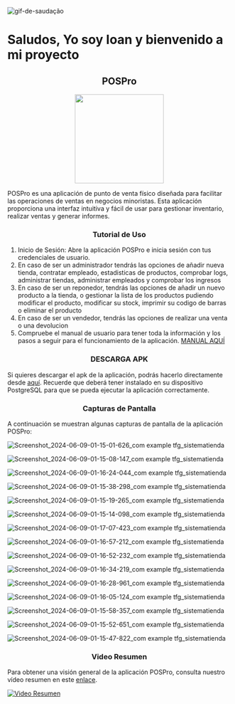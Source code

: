 ![gif-de-saudação](https://github.com/Imbota12/TFG/assets/71496093/81a71eaf-337f-43b4-8554-4a8d429d9d51)

<h1 align="left"> Saludos, Yo soy Ioan y bienvenido a mi proyecto </h1>



<h2 align="center"> POSPro </h2>



<div align="center">
    <img src="https://github.com/Imbota12/TFG/assets/71496093/87840302-baf5-494b-8dbb-c8aeed173161" width="200">
</div>





POSPro es una aplicación de punto de venta físico diseñada para facilitar las operaciones de ventas en negocios minoristas. Esta aplicación proporciona una interfaz intuitiva y fácil de usar para gestionar inventario, realizar ventas y generar informes.


<h3 align="center">Tutorial de Uso</h3>

1. Inicio de Sesión: Abre la aplicación POSPro e inicia sesión con tus credenciales de usuario.
2. En caso de ser un administrador tendrás las opciones de añadir nueva tienda, contratar empleado, estadisticas de productos, comprobar logs, administrar tiendas, administrar empleados y comprobar los ingresos
3. En caso de ser un reponedor, tendrás las opciones de añadir un nuevo producto a la tienda, o gestionar la lista de los productos pudiendo modificar el producto, modificar su stock, imprimir su codigo de barras o eliminar el producto
4. En caso de ser un vendedor, tendrás las opciones de realizar una venta o una devolucion
5. Compruebe el manual de usuario para tener toda la información y los pasos a seguir para el funcionamiento de la aplicación. [MANUAL AQUÍ](https://drive.google.com/file/d/1KPvSZZvpYvaTIpqkGWKkHD23IQZF_51-/view?usp=sharing)

<h3 align="center">DESCARGA APK</h3>

Si quieres descargar el apk de la aplicación, podrás hacerlo directamente desde [aquí](https://drive.google.com/file/d/1Xv9NZ92tCMbU7womZ_I6Gm3p4ea_djqN/view?usp=sharing). Recuerde que deberá tener instalado en su dispositivo PostgreSQL para que se pueda ejecutar la aplicación correctamente.
   

<h3 align="center">Capturas de Pantalla </h3>


A continuación se muestran algunas capturas de pantalla de la aplicación POSPro:


![Screenshot_2024-06-09-01-15-01-626_com example tfg_sistematienda](https://github.com/Imbota12/TFG/assets/71496093/ba0c273a-bf11-4990-ad19-d9706624380a)

![Screenshot_2024-06-09-01-15-08-147_com example tfg_sistematienda](https://github.com/Imbota12/TFG/assets/71496093/1058f9ee-5d11-4ccf-9e19-5cf3087a181a)

![Screenshot_2024-06-09-01-16-24-044_com example tfg_sistematienda](https://github.com/Imbota12/TFG/assets/71496093/fb7a6adb-739a-44c1-81b2-62ffc1a7fa55)

![Screenshot_2024-06-09-01-15-38-298_com example tfg_sistematienda](https://github.com/Imbota12/TFG/assets/71496093/986d3a30-6544-49cf-86ad-a584a1983a67)

![Screenshot_2024-06-09-01-15-19-265_com example tfg_sistematienda](https://github.com/Imbota12/TFG/assets/71496093/d41bf31e-df71-4e1a-8509-7c8c4fff9b1c)

![Screenshot_2024-06-09-01-15-14-098_com example tfg_sistematienda](https://github.com/Imbota12/TFG/assets/71496093/46421494-9ea3-48ea-b8a2-8fd318911c06)

![Screenshot_2024-06-09-01-17-07-423_com example tfg_sistematienda](https://github.com/Imbota12/TFG/assets/71496093/fe9b8df3-554d-46d2-ab6a-72186e0ad6c5)

![Screenshot_2024-06-09-01-16-57-212_com example tfg_sistematienda](https://github.com/Imbota12/TFG/assets/71496093/5aa7f189-cf04-41a4-92ce-be53c450bec1)

![Screenshot_2024-06-09-01-16-52-232_com example tfg_sistematienda](https://github.com/Imbota12/TFG/assets/71496093/c977a0ef-23e2-4471-9245-3e28b944475a)

![Screenshot_2024-06-09-01-16-34-219_com example tfg_sistematienda](https://github.com/Imbota12/TFG/assets/71496093/1e9c9b04-c2c5-48ef-8de6-dc73e87d4cea)

![Screenshot_2024-06-09-01-16-28-961_com example tfg_sistematienda](https://github.com/Imbota12/TFG/assets/71496093/be13657f-228f-4c3d-9659-db70722c5b84)

![Screenshot_2024-06-09-01-16-05-124_com example tfg_sistematienda](https://github.com/Imbota12/TFG/assets/71496093/54d4a18b-b890-4e86-aa62-0e2d302193f2)

![Screenshot_2024-06-09-01-15-58-357_com example tfg_sistematienda](https://github.com/Imbota12/TFG/assets/71496093/1b31134d-72bf-4ff0-be16-ccd217478680)

![Screenshot_2024-06-09-01-15-52-651_com example tfg_sistematienda](https://github.com/Imbota12/TFG/assets/71496093/300d1e03-5079-4e6d-9ec3-dc785da9a77b)

![Screenshot_2024-06-09-01-15-47-822_com example tfg_sistematienda](https://github.com/Imbota12/TFG/assets/71496093/1b828aec-55a6-4f10-99cb-593c77fd27fb)

<h3 align="center">Video Resumen</h3>

Para obtener una visión general de la aplicación POSPro, consulta nuestro vídeo resumen en este [enlace](https://www.youtube.com/watch?v=NTvScbvlcnE).

[![Video Resumen](https://img.youtube.com/vi/NTvScbvlcnE/0.jpg)](https://www.youtube.com/watch?v=NTvScbvlcnE)
